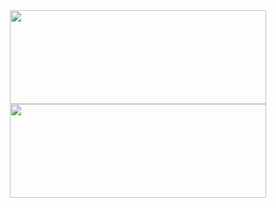 <center>
<a href="https://github.com/Bayn-Web"><img height="150" width="410" align="center" src="https://github-readme-stats.vercel.app/api?username=Bayn-Web&bg_color=45,E76344,BB596D,904E95&theme=highcontrast"></img></a>
<a href="https://github.com/Bayn-Web"><img height="150" width="410" align="center" src="https://github-readme-stats.vercel.app/api/top-langs/?username=Bayn-Web&hide=css,html&layout=compact&card_width=400&bg_color=45,904E95,BB596D,E76344&theme=highcontrast"></img></a>
</center>
